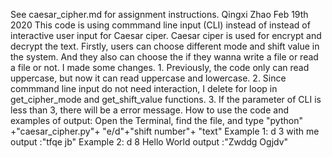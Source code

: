 See caesar_cipher.md for assignment instructions.
Qingxi Zhao   Feb 19th 2020
This code is using commmand line input  (CLI) instead of instead of interactive user input for Caesar ciper. Caesar ciper is used for encrypt and decrypt the text. Firstly, users can choose different mode and shift value in the system. And they also can choose the if they wanna write a file or read a file or not. I made some changes. 1. Previously, the code only can read uppercase, but now it can read uppercase and lowercase. 2. Since  commmand line input do not need interaction, I delete for loop in get_cipher_mode and get_shift_value functions. 3. If the parameter of CLI is less than 3, there will be a error message.
How to use the code and examples of output:
Open the Terminal, find the file, and type "python" +"caesar_cipher.py"+ "e/d"+"shift number"+ "text"
Example 1: d 3 with me        output :"tfqe jb"
Example 2: d 8 Hello World       output :"Zwddg Ogjdv"

